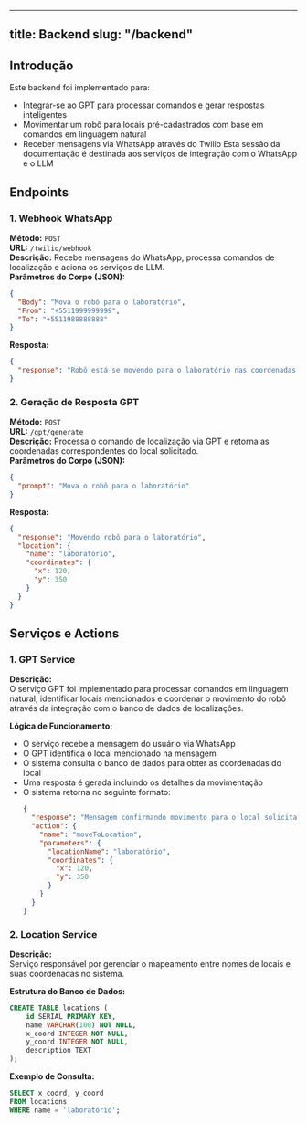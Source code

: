 
---
title: Backend
slug: "/backend"
---

## Introdução
Este backend foi implementado para:
- Integrar-se ao GPT para processar comandos e gerar respostas inteligentes
- Movimentar um robô para locais pré-cadastrados com base em comandos em linguagem natural
- Receber mensagens via WhatsApp através do Twilio
Esta sessão da documentação é destinada aos serviços de integração com o WhatsApp e o LLM

## Endpoints

### 1. Webhook WhatsApp
**Método:** `POST`  
**URL:** `/twilio/webhook`  
**Descrição:** Recebe mensagens do WhatsApp, processa comandos de localização e aciona os serviços de LLM.  
**Parâmetros do Corpo (JSON):**
```json
{
  "Body": "Mova o robô para o laboratório",
  "From": "+5511999999999",
  "To": "+5511988888888"
}
```
**Resposta:**
```json
{
  "response": "Robô está se movendo para o laboratório nas coordenadas X:120, Y:350."
}
```

### 2. Geração de Resposta GPT
**Método:** `POST`  
**URL:** `/gpt/generate`  
**Descrição:** Processa o comando de localização via GPT e retorna as coordenadas correspondentes do local solicitado.  
**Parâmetros do Corpo (JSON):**
```json
{
  "prompt": "Mova o robô para o laboratório"
}
```
**Resposta:**
```json
{
  "response": "Movendo robô para o laboratório",
  "location": {
    "name": "laboratório",
    "coordinates": {
      "x": 120,
      "y": 350
    }
  }
}
```

## Serviços e Actions

### 1. GPT Service
**Descrição:**  
O serviço GPT foi implementado para processar comandos em linguagem natural, identificar locais mencionados e coordenar o movimento do robô através da integração com o banco de dados de localizações.

**Lógica de Funcionamento:**  
- O serviço recebe a mensagem do usuário via WhatsApp
- O GPT identifica o local mencionado na mensagem
- O sistema consulta o banco de dados para obter as coordenadas do local
- Uma resposta é gerada incluindo os detalhes da movimentação
- O sistema retorna no seguinte formato:
  ```json
  {
    "response": "Mensagem confirmando movimento para o local solicitado",
    "action": {
      "name": "moveToLocation",
      "parameters": {
        "locationName": "laboratório",
        "coordinates": {
          "x": 120,
          "y": 350
        }
      }
    }
  }
  ```

### 2. Location Service
**Descrição:**  
Serviço responsável por gerenciar o mapeamento entre nomes de locais e suas coordenadas no sistema.

**Estrutura do Banco de Dados:**
```sql
CREATE TABLE locations (
    id SERIAL PRIMARY KEY,
    name VARCHAR(100) NOT NULL,
    x_coord INTEGER NOT NULL,
    y_coord INTEGER NOT NULL,
    description TEXT
);
```

**Exemplo de Consulta:**
```sql
SELECT x_coord, y_coord 
FROM locations 
WHERE name = 'laboratório';
```
